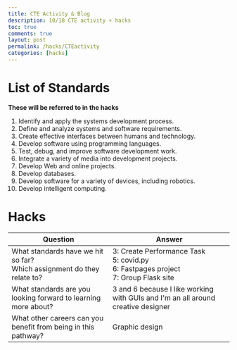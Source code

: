 ```yaml
---
title: CTE Activity & Blog
description: 10/18 CTE activity + hacks
toc: true
comments: true
layout: post
permalink: /hacks/CTEactivity
categories: [hacks]
---
```


# List of Standards

**These will be referred to in the hacks**

1. Identify and apply the systems development process.
2. Define and analyze systems and software requirements.
3. Create effective interfaces between humans and technology.
4. Develop software using programming languages.
5. Test, debug, and improve software development work.
6. Integrate a variety of media into development projects.
7. Develop Web and online projects.
8. Develop databases.
9. Develop software for a variety of devices, including robotics.
10. Develop intelligent computing.

# Hacks

| Question | Answer |
| -------- | ------ |
| What standards have we hit so far? <br> Which assignment do they relate to? | 3: Create Performance Task <br> 5: covid.py <br> 6: Fastpages project <br> 7: Group Flask site |
| What standards are you looking forward to learning more about? | 3 and 6 because I like working with GUIs and I'm an all around creative designer |
| What other careers can you benefit from being in this pathway? | Graphic design |